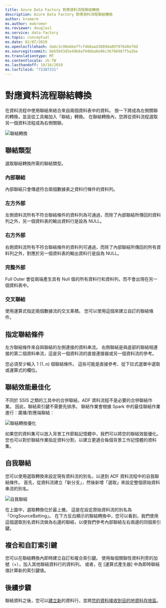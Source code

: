 ```yaml
---
title: Azure Data Factory 對應資料流程聯結轉換
description: Azure Data Factory 對應資料流程聯結轉換
author: kromerm
ms.author: makromer
ms.reviewer: douglasl
ms.service: data-factory
ms.topic: conceptual
ms.date: 02/07/2019
ms.openlocfilehash: da6c3c90ebbeffcf468aad3809da097976d8ef0d
ms.sourcegitcommit: bb65043d5e49b8af94bba0e96c36796987f5a2be
ms.translationtype: MT
ms.contentlocale: zh-TW
ms.lasthandoff: 10/16/2019
ms.locfileid: "72387231"
---
```

# <a name="mapping-data-flow-join-transformation"></a>對應資料流程聯結轉換



在資料流程中使用聯結來結合來自兩個資料表中的資料。 按一下將成為左側關聯的轉換，並且從工具箱加入「聯結」轉換。 在聯結轉換內，您將從資料流程選取另一個資料流程成為右側關聯。

![聯結轉換](media/data-flow/join.png "聯結")

## <a name="join-types"></a>聯結類型

選取聯結轉換所需的聯結類型。

### <a name="inner-join"></a>內部聯結

內部聯結只會傳遞符合兩個數據表之資料行條件的資料列。

### <a name="left-outer"></a>左方外部

左側資料流所有不符合聯結條件的資料列為可通過，而除了內部聯結所傳回的資料列之外，另一個資料表的輸出資料行是設為 NULL。

### <a name="right-outer"></a>右方外部

右側資料流所有不符合聯結條件的資料列可通過，而除了內部聯結所傳回的所有資料列之外，對應於另一個資料表的輸出資料行是設為 NULL。

### <a name="full-outer"></a>完整外部

Full Outer 會從兩端產生具有 Null 值的所有資料行和資料列，而不會出現在另一個資料表中。

### <a name="cross-join"></a>交叉聯結

使用運算式指定兩個數據流的交叉乘積。 您可以使用這個來建立自訂的聯結條件。

## <a name="specify-join-conditions"></a>指定聯結條件

左方聯結條件來自與聯結的左側連接的資料串流。 右側聯結是與底部的聯結相連接的第二個資料串流，這是另一個資料流的直接連接器或另一個資料流的參考。

您必須至少輸入 1 (1..n) 個聯結條件。 這些可能是直接參考、從下拉式選單中選取或運算式的欄位。

## <a name="join-performance-optimizations"></a>聯結效能最佳化

不同於 SSIS 之類的工具中的合併聯結，ADF 資料流程不是必要的合併聯結作業。 因此，聯結索引鍵不需要先排序。 聯結作業會根據 Spark 中的最佳聯結作業進行：廣播/對應端聯結：

![聯結轉換優化](media/data-flow/joinoptimize.png "聯結優化")

如果您的資料集可以放入背景工作節點記憶體中，我們可以將您的聯結效能優化。 您也可以對於聯結作業指定資料分割，以建立更適合每個背景工作記憶體的資料集。

## <a name="self-join"></a>自我聯結

您可以使用選取轉換來設定現有資料流的別名，以達到 ADF 資料流程中的自我聯結條件。 首先，從資料流建立「新分支」，然後新增「選取」來設定整個原始資料串流的別名。

![自我聯結](media/data-flow/selfjoin.png "自我聯結")

在上圖中，選取轉換位於最上層。 這是在設定原始資料流的別名為「OrigSourceBatting」。 在下方反白顯示的聯結轉換中，您可以看到，我們使用這個選取別名資料流做為右邊的聯結，以便我們參考內部聯結左右兩邊的同個索引鍵。

## <a name="composite-and-custom-keys"></a>複合和自訂索引鍵

您可以在聯結轉換內即時建立自訂和複合索引鍵。 使用每個關聯性資料列旁的加號（+），加入其他聯結資料行的資料列。 或者，在 [運算式產生器] 中為即時聯結值計算新的索引鍵值。

## <a name="next-steps"></a>後續步驟

聯結資料之後，您可以[建立新](data-flow-derived-column.md)的資料行，並將[您的資料接收到目的地資料存放區](data-flow-sink.md)。
